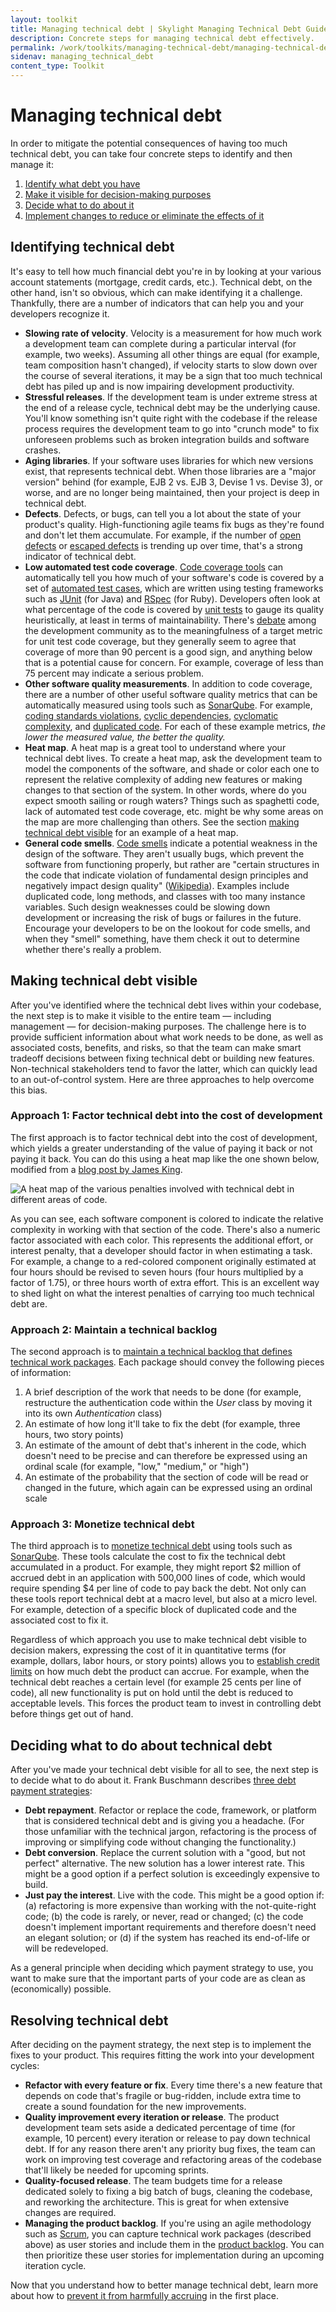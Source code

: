 ```yaml
---
layout: toolkit
title: Managing technical debt | Skylight Managing Technical Debt Guide
description: Concrete steps for managing technical debt effectively.
permalink: /work/toolkits/managing-technical-debt/managing-technical-debt/
sidenav: managing_technical_debt
content_type: Toolkit
---
```


# Managing technical debt

In order to mitigate the potential consequences of having too much technical debt, you can take four concrete steps to identify and then manage it:

1. [Identify what debt you have](../managing-technical-debt/#identifying-technical-debt)
2. [Make it visible for decision-making purposes](../managing-technical-debt/#making-technical-debt-visible)
3. [Decide what to do about it](../managing-technical-debt/#deciding-what-to-do-about-technical-debt)
4. [Implement changes to reduce or eliminate the effects of it](../managing-technical-debt/#resolving-technical-debt)

## Identifying technical debt

It's easy to tell how much financial debt you're in by looking at your various account statements (mortgage, credit cards, etc.). Technical debt, on the other hand, isn't so obvious, which can make identifying it a challenge. Thankfully, there are a number of indicators that can help you and your developers recognize it.

* **Slowing rate of velocity**. Velocity is a measurement for how much work a development team can complete during a particular interval (for example, two weeks). Assuming all other things are equal (for example, team composition hasn't changed), if velocity starts to slow down over the course of several iterations, it may be a sign that too much technical debt has piled up and is now impairing development productivity.
* **Stressful releases**. If the development team is under extreme stress at the end of a release cycle, technical debt may be the underlying cause. You'll know something isn't quite right with the codebase if the release process requires the development team to go into "crunch mode" <!-- "[crunch mode](http://chadfowler.com/blog/2014/01/22/the-crunch-mode-antipattern/)" --> to fix unforeseen problems such as broken integration builds and software crashes.
* **Aging libraries**. If your software uses libraries for which new versions exist, that represents technical debt. When those libraries are a "major version" behind (for example, EJB 2 vs. EJB 3, Devise 1 vs. Devise 3), or worse, and are no longer being maintained, then your project is deep in technical debt.
* **Defects**. Defects, or bugs, can tell you a lot about the state of your product's quality. High-functioning agile teams fix bugs as they're found and don't let them accumulate. For example, if the number of [open defects](https://help.rallydev.com/sites/default/files/multimedia/Defect%20Trend%20Chart.png) or [escaped defects](http://www.agilebok.org/index.php?title=Escaped_Defects) is trending up over time, that's a strong indicator of technical debt.
* **Low automated test code coverage**. [Code coverage tools](http://stackoverflow.com/questions/195008/what-is-code-coverage-and-how-do-you-measure-it) can automatically tell you how much of your software's code is covered by a set of [automated test cases](https://en.wikipedia.org/wiki/Test_automation), which are written using testing frameworks such as [JUnit](http://junit.org/) (for Java) and [RSpec](http://rspec.info/) (for Ruby). Developers often look at what percentage of the code is covered by [unit tests](http://martinfowler.com/bliki/UnitTest.html) to gauge its quality heuristically, at least in terms of maintainability. There's [debate](http://stackoverflow.com/questions/90002/what-is-a-reasonable-code-coverage-for-unit-tests-and-why) among the development community as to the meaningfulness of a target metric for unit test code coverage, but they generally seem to agree that coverage of more than 90 percent is a good sign, and anything below that is a potential cause for concern. For example, coverage of less than 75 percent may indicate a serious problem.
* **Other software quality measurements**. In addition to code coverage, there are a number of other useful software quality metrics that can be automatically measured using tools such as [SonarQube](http://www.sonarqube.org/). For example, [coding standards violations](https://en.wikipedia.org/wiki/Coding_conventions), [cyclic dependencies](https://en.wikipedia.org/wiki/Circular_dependency), [cyclomatic complexity](https://en.wikipedia.org/wiki/Cyclomatic_complexity), and [duplicated code](https://en.wikipedia.org/wiki/Duplicate_code). For each of these example metrics, *the lower the measured value, the better the quality.*
* **Heat map**. A heat map is a great tool to understand where your technical debt lives. To create a heat map, ask the development team to model the components of the software, and shade or color each one to represent the relative complexity of adding new features or making changes to that section of the system. In other words, where do you expect smooth sailing or rough waters? Things such as spaghetti code, lack of automated test code coverage, etc. might be why some areas on the map are more challenging than others. See the section [making technical debt visible](../managing-technical-debt/#making-technical-debt-visible) for an example of a heat map.
* **General code smells**. [Code smells](https://en.wikipedia.org/?title=Code_smell) indicate a potential weakness in the design of the software. They aren't usually bugs, which prevent the software from functioning properly, but rather are "certain structures in the code that indicate violation of fundamental design principles and negatively impact design quality" ([Wikipedia](https://en.wikipedia.org/wiki/Code_smell)). Examples include duplicated code, long methods, and classes with too many instance variables. Such design weaknesses could be slowing down development or increasing the risk of bugs or failures in the future. Encourage your developers to be on the lookout for code smells, and when they "smell" something, have them check it out to determine whether there's really a problem.

## Making technical debt visible

After you've identified where the technical debt lives within your codebase, the next step is to make it visible to the entire team — including management — for decision-making purposes. The challenge here is to provide sufficient information about what work needs to be done, as well as associated costs, benefits, and risks, so that the team can make smart tradeoff decisions between fixing technical debt or building new features. Non-technical stakeholders tend to favor the latter, which can quickly lead to an out-of-control system. Here are three approaches to help overcome this bias.

### Approach 1: Factor technical debt into the cost of development

The first approach is to factor technical debt into the cost of development, which yields a greater understanding of the value of paying it back or not paying it back. You can do this using a heat map like the one shown below, modified from a [blog post by James King](http://kingsinsight.com/2010/07/31/estimating-the-impact-of-technical-debt-on-stories-heat-maps/).

![A heat map of the various penalties involved with technical debt in different areas of code.](/img/toolkits/technical_debt/tech-debt-heatmap.svg)

As you can see, each software component is colored to indicate the relative complexity in working with that section of the code. There's also a numeric factor associated with each color. This represents the additional effort, or interest penalty, that a developer should factor in when estimating a task. For example, a change to a red-colored component originally estimated at four hours should be revised to seven hours (four hours multiplied by a factor of 1.75), or three hours worth of extra effort. This is an excellent way to shed light on what the interest penalties of carrying too much technical debt are.

### Approach 2: Maintain a technical backlog

The second approach is to [maintain a technical backlog that defines technical work packages](http://www.infoq.com/articles/managing-technical-debt). Each package should convey the following pieces of information:

1. A brief description of the work that needs to be done (for example, restructure the authentication code within the *User* class by moving it into its own *Authentication* class)
2. An estimate of how long it'll take to fix the debt (for example, three hours, two story points)
3. An estimate of the amount of debt that's inherent in the code, which doesn't need to be precise and can therefore be expressed using an ordinal scale (for example, "low," "medium," or "high")
4. An estimate of the probability that the section of code will be read or changed in the future, which again can be expressed using an ordinal scale

### Approach 3: Monetize technical debt

The third approach is to [monetize technical debt](http://www.infoq.com/news/2010/03/monetizing-technical-debt) using tools such as [SonarQube](http://www.sonarqube.org/). These tools calculate the cost to fix the technical debt accumulated in a product. For example, they might report $2 million of accrued debt in an application with 500,000 lines of code, which would require spending $4 per line of code to pay back the debt. Not only can these tools report technical debt at a macro level, but also at a micro level. For example, detection of a specific block of duplicated code and the associated cost to fix it.

Regardless of which approach you use to make technical debt visible to decision makers, expressing the cost of it in quantitative terms (for example, dollars, labor hours, or story points) allows you to [establish credit limits](http://theagileexecutive.com/2009/09/29/technical-debt-on-your-balance-sheet/) on how much debt the product can accrue. For example, when the technical debt reaches a certain level (for example 25 cents per line of code), all new functionality is put on hold until the debt is reduced to acceptable levels. This forces the product team to invest in controlling debt before things get out of hand.

## Deciding what to do about technical debt

After you've made your technical debt visible for all to see, the next step is to decide what to do about it. Frank Buschmann describes [three debt payment strategies](http://www.computer.org/csdl/mags/so/2011/06/mso2011060029_abs.html):

* **Debt repayment**. Refactor or replace the code, framework, or platform that is considered technical debt and is giving you a headache. (For those unfamiliar with the technical jargon, refactoring is the process of improving or simplifying code without changing the functionality.)
* **Debt conversion**. Replace the current solution with a "good, but not perfect" alternative. The new solution has a lower interest rate. This might be a good option if a perfect solution is exceedingly expensive to build.
* **Just pay the interest**. Live with the code. This might be a good option if: (a) refactoring is more expensive than working with the not-quite-right code; (b) the code is rarely, or never, read or changed; (c) the code doesn't implement important requirements and therefore doesn't need an elegant solution; or (d) if the system has reached its end-of-life or will be redeveloped.

As a general principle when deciding which payment strategy to use, you want to make sure that the important parts of your code are as clean as (economically) possible.

## Resolving technical debt

After deciding on the payment strategy, the next step is to implement the fixes to your product. This requires fitting the work into your development cycles:

* **Refactor with every feature or fix**. Every time there's a new feature that depends on code that's fragile or bug-ridden, include extra time to create a sound foundation for the new improvements.
* **Quality improvement every iteration or release**. The product development team sets aside a dedicated percentage of time (for example, 10 percent) every iteration or release to pay down technical debt. If for any reason there aren't any priority bug fixes, the team can work on improving test coverage and refactoring areas of the codebase that'll likely be needed for upcoming sprints.
* **Quality-focused release**. The team budgets time for a release dedicated solely to fixing a big batch of bugs, cleaning the codebase, and reworking the architecture. This is great for when extensive changes are required.
* **Managing the product backlog**. If you're using an agile methodology such as [Scrum](https://en.wikipedia.org/wiki/Scrum_(software_development)), you can capture technical work packages (described above) as user stories and include them in the [product backlog](https://www.mountaingoatsoftware.com/agile/scrum/product-backlog). You can then prioritize these user stories for implementation during an upcoming iteration cycle.

Now that you understand how to better manage technical debt, learn more about how to [prevent it from harmfully accruing](/work/toolkits/managing-technical-debt/preventing-technical-debt/) in the first place.

